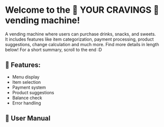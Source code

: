 # Welcome to the 🎀 YOUR CRAVINGS 🎀 vending machine!
A vending machine where users can purchase drinks, snacks, and sweets. It includes features like item categorization, payment processing, product suggestions, change calculation and much more. Find more details in length below! For a short summary, scroll to the end :D


## 🎀 Features:
- Menu display
- Item selection
- Payment system
- Product suggestions
- Balance check
- Error handling 


## 🎀 User Manual
